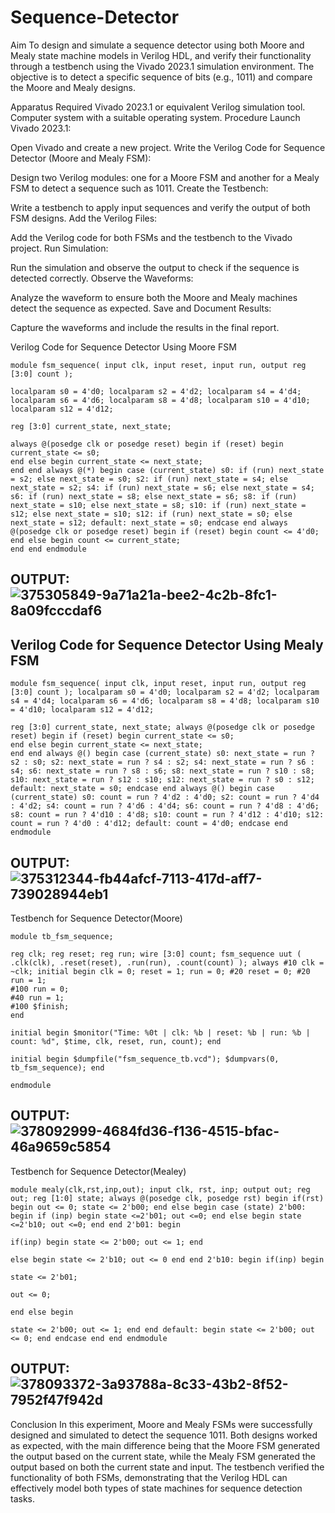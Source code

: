 # Sequence-Detector
Aim
To design and simulate a sequence detector using both Moore and Mealy state machine models in Verilog HDL, and verify their functionality through a testbench using the Vivado 2023.1 simulation environment. The objective is to detect a specific sequence of bits (e.g., 1011) and compare the Moore and Mealy designs.

Apparatus Required
Vivado 2023.1 or equivalent Verilog simulation tool.
Computer system with a suitable operating system.
Procedure
Launch Vivado 2023.1:

Open Vivado and create a new project.
Write the Verilog Code for Sequence Detector (Moore and Mealy FSM):

Design two Verilog modules: one for a Moore FSM and another for a Mealy FSM to detect a sequence such as 1011.
Create the Testbench:

Write a testbench to apply input sequences and verify the output of both FSM designs.
Add the Verilog Files:

Add the Verilog code for both FSMs and the testbench to the Vivado project.
Run Simulation:

Run the simulation and observe the output to check if the sequence is detected correctly.
Observe the Waveforms:

Analyze the waveform to ensure both the Moore and Mealy machines detect the sequence as expected.
Save and Document Results:

Capture the waveforms and include the results in the final report.

Verilog Code for Sequence Detector Using Moore FSM
```
module fsm_sequence( input clk, input reset, input run, output reg [3:0] count );

localparam s0 = 4'd0; localparam s2 = 4'd2; localparam s4 = 4'd4; localparam s6 = 4'd6; localparam s8 = 4'd8; localparam s10 = 4'd10; localparam s12 = 4'd12;

reg [3:0] current_state, next_state;

always @(posedge clk or posedge reset) begin if (reset) begin current_state <= s0;
end else begin current_state <= next_state;
end end always @(*) begin case (current_state) s0: if (run) next_state = s2; else next_state = s0; s2: if (run) next_state = s4; else next_state = s2; s4: if (run) next_state = s6; else next_state = s4; s6: if (run) next_state = s8; else next_state = s6; s8: if (run) next_state = s10; else next_state = s8; s10: if (run) next_state = s12; else next_state = s10; s12: if (run) next_state = s0; else next_state = s12; default: next_state = s0; endcase end always @(posedge clk or posedge reset) begin if (reset) begin count <= 4'd0; end else begin count <= current_state;
end end endmodule
```
## OUTPUT: ![375305849-9a71a21a-bee2-4c2b-8fc1-8a09fcccdaf6](https://github.com/user-attachments/assets/ba6aaafa-76fe-4e21-af13-74cfd42ec435)

## Verilog Code for Sequence Detector Using Mealy FSM
```
module fsm_sequence( input clk, input reset, input run, output reg [3:0] count ); localparam s0 = 4'd0; localparam s2 = 4'd2; localparam s4 = 4'd4; localparam s6 = 4'd6; localparam s8 = 4'd8; localparam s10 = 4'd10; localparam s12 = 4'd12;

reg [3:0] current_state, next_state; always @(posedge clk or posedge reset) begin if (reset) begin current_state <= s0;
end else begin current_state <= next_state;
end end always @() begin case (current_state) s0: next_state = run ? s2 : s0; s2: next_state = run ? s4 : s2; s4: next_state = run ? s6 : s4; s6: next_state = run ? s8 : s6; s8: next_state = run ? s10 : s8; s10: next_state = run ? s12 : s10; s12: next_state = run ? s0 : s12; default: next_state = s0; endcase end always @() begin case (current_state) s0: count = run ? 4'd2 : 4'd0; s2: count = run ? 4'd4 : 4'd2; s4: count = run ? 4'd6 : 4'd4; s6: count = run ? 4'd8 : 4'd6; s8: count = run ? 4'd10 : 4'd8; s10: count = run ? 4'd12 : 4'd10; s12: count = run ? 4'd0 : 4'd12; default: count = 4'd0; endcase end endmodule
```
## OUTPUT:![375312344-fb44afcf-7113-417d-aff7-739028944eb1](https://github.com/user-attachments/assets/5b237946-ec23-4071-9e03-242cfa4d6c3f)


Testbench for Sequence Detector(Moore) 
```
module tb_fsm_sequence;

reg clk; reg reset; reg run; wire [3:0] count; fsm_sequence uut ( .clk(clk), .reset(reset), .run(run), .count(count) ); always #10 clk = ~clk; initial begin clk = 0; reset = 1; run = 0; #20 reset = 0; #20 run = 1;
#100 run = 0;
#40 run = 1;
#100 $finish;
end

initial begin $monitor("Time: %0t | clk: %b | reset: %b | run: %b | count: %d", $time, clk, reset, run, count); end

initial begin $dumpfile("fsm_sequence_tb.vcd"); $dumpvars(0, tb_fsm_sequence); end

endmodule
```
## OUTPUT:![378092999-4684fd36-f136-4515-bfac-46a9659c5854](https://github.com/user-attachments/assets/f4af98aa-e60f-451d-a8fe-667d877348eb)

Testbench for Sequence Detector(Mealey)
```
module mealy(clk,rst,inp,out); input clk, rst, inp; output out; reg out; reg [1:0] state; always @(posedge clk, posedge rst) begin if(rst) begin out <= 0; state <= 2'b00; end else begin case (state) 2'b00: begin if (inp) begin state <=2'b01; out <=0; end else begin state <=2'b10; out <=0; end end 2'b01: begin

if(inp) begin state <= 2'b00; out <= 1; end

else begin state <= 2'b10; out <= 0 end end 2'b10: begin if(inp) begin

state <= 2'b01;

out <= 0;

end else begin

state <= 2'b00; out <= 1; end end default: begin state <= 2'b00; out <= 0; end endcase end end endmodule
```
## OUTPUT:![378093372-3a93788a-8c33-43b2-8f52-7952f47f942d](https://github.com/user-attachments/assets/672dc7c2-522d-44b6-852b-3b63017a8117)

Conclusion
In this experiment, Moore and Mealy FSMs were successfully designed and simulated to detect the sequence 1011. Both designs worked as expected, with the main difference being that the Moore FSM generated the output based on the current state, while the Mealy FSM generated the output based on both the current state and input. The testbench verified the functionality of both FSMs, demonstrating that the Verilog HDL can effectively model both types of state machines for sequence detection tasks.

